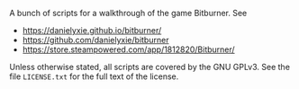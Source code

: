 A bunch of scripts for a walkthrough of the game Bitburner.  See

* https://danielyxie.github.io/bitburner/
* https://github.com/danielyxie/bitburner
* https://store.steampowered.com/app/1812820/Bitburner/

Unless otherwise stated, all scripts are covered by the GNU GPLv3.  See the
file `LICENSE.txt` for the full text of the license.
